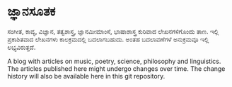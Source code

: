 # ಜ್ಞಾನಸೂತಕ

ಸಂಗೀತ, ಕಾವ್ಯ, ವಿಜ್ಞಾನ, ತತ್ವಶಾಸ್ತ್ರ, ಜ್ಞಾನಮೀಮಾಂಸೆ, ಭಾಷಾಶಾಸ್ತ್ರ ಕುರಿವಾದ ಲೇಖನಗಳಿಗೊಂದು ತಾಣ. ಇಲ್ಲಿ ಪ್ರಕಾಶಿತವಾದ ಲೇಖನಗಳು ಕಾಲಕ್ರಮದಲ್ಲಿ ಬದಲಾಗಬಹುದು. ಅಂತಹ ಬದಲಾವಣೆಗಳೆ ಅನುಕ್ರಮವೂ ಇಲ್ಲಿ ಲಭ್ಯವಿರುತ್ತದೆ.

A blog with articles on music, poetry, science, philosophy and linguistics. The articles published here might undergo changes over time. The change history will also be available here in this git repository.

